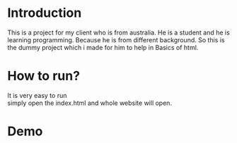 # Introduction
This is a project for my client who is from australia. He is a student and he is learning programming. Because he is from different background. So this is the dummy project which i made for him to help in Basics of html.

# How to run?
It is very easy to run <br/> 
simply open the index.html and whole website will open.

# Demo 
